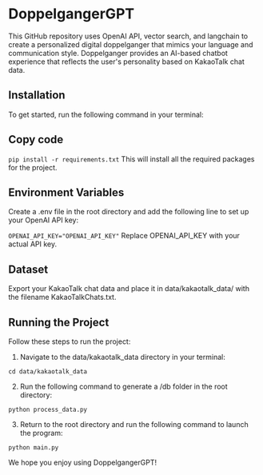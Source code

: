# DoppelgangerGPT

This GitHub repository uses OpenAI API, vector search, and langchain to create a personalized digital doppelganger that mimics your language and communication style. Doppelganger provides an AI-based chatbot experience that reflects the user's personality based on KakaoTalk chat data.

## Installation

To get started, run the following command in your terminal:

## Copy code

`pip install -r requirements.txt`
This will install all the required packages for the project.

## Environment Variables

Create a .env file in the root directory and add the following line to set up your OpenAI API key:

`OPENAI_API_KEY="OPENAI_API_KEY"`
Replace OPENAI_API_KEY with your actual API key.

## Dataset

Export your KakaoTalk chat data and place it in data/kakaotalk_data/ with the filename KakaoTalkChats.txt.

## Running the Project

Follow these steps to run the project:

1. Navigate to the data/kakaotalk_data directory in your terminal:

`cd data/kakaotalk_data`

2. Run the following command to generate a /db folder in the root directory:

`python process_data.py`

3. Return to the root directory and run the following command to launch the program:

`python main.py`

We hope you enjoy using DoppelgangerGPT!

